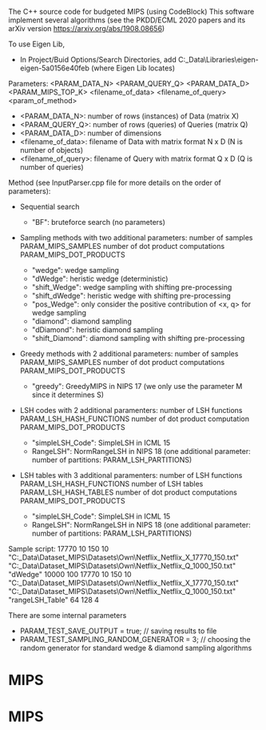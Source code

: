 The C++ source code for budgeted MIPS (using CodeBlock)
This software implement several algorithms (see the PKDD/ECML 2020 papers and its arXiv version https://arxiv.org/abs/1908.08656)

To use Eigen Lib,
- In Project/Buid Options/Search Directories, add C:\_Data\Libraries\eigen-eigen-5a0156e40feb (where Eigen Lib locates)

Parameters: 
<PARAM_DATA_N> <PARAM_QUERY_Q> <PARAM_DATA_D> <PARAM_MIPS_TOP_K> <filename_of_data> <filename_of_query> <method> <param_of_method>

- <PARAM_DATA_N>: number of rows (instances) of Data (matrix X)
- <PARAM_QUERY_Q>: number of rows (queries) of Queries (matrix Q)
- <PARAM_DATA_D>: number of dimensions
- <filename_of_data>: filename of Data with matrix format N x D (N is number of objects)
- <filename_of_query>: filename of Query with matrix format Q x D (Q is number of queries)

Method (see InputParser.cpp file for more details on the order of parameters):

- Sequential search
	+ "BF": bruteforce search (no parameters)

- Sampling methods with two additional parameters: 
number of samples PARAM_MIPS_SAMPLES
number of dot product computations PARAM_MIPS_DOT_PRODUCTS

	+ "wedge": wedge sampling 
	+ "dWedge": heristic wedge (deterministic)
	+ "shift_Wedge": wedge sampling with shifting pre-processing 
	+ "shift_dWedge": heristic wedge with shifting pre-processing 
	+ "pos_Wedge": only consider the positive contribution of <x, q> for wedge sampling
	+ "diamond": diamond sampling
	+ "dDiamond": heristic diamond sampling
	+ "shift_Diamond": diamond sampling with shifting pre-processing

- Greedy methods with 2 additional parameters: 
number of samples PARAM_MIPS_SAMPLES
number of dot product computations PARAM_MIPS_DOT_PRODUCTS

	+ "greedy": GreedyMIPS in NIPS 17 (we only use the parameter M since it determines S)

- LSH codes with 2 additional paramenters: 
number of LSH functions PARAM_LSH_HASH_FUNCTIONS
number of dot product computation PARAM_MIPS_DOT_PRODUCTS

	+ "simpleLSH_Code": SimpleLSH in ICML 15
	+ RangeLSH": NormRangeLSH in NIPS 18 (one additional parameter: number of partitions: PARAM_LSH_PARTITIONS)

- LSH tables with 3 additional paramenters: 
number of LSH functions PARAM_LSH_HASH_FUNCTIONS 
number of LSH tables PARAM_LSH_HASH_TABLES
number of dot product computations PARAM_MIPS_DOT_PRODUCTS

	+ "simpleLSH_Code": SimpleLSH in ICML 15
	+ RangeLSH": NormRangeLSH in NIPS 18 (one additional parameter: number of partitions: PARAM_LSH_PARTITIONS)

Sample script:
17770 10 150 10 "C:\_Data\Dataset\_MIPS\Datasets\Own\Netflix\_Netflix_X_17770_150.txt" "C:\_Data\Dataset\_MIPS\Datasets\Own\Netflix\_Netflix_Q_1000_150.txt" "dWedge" 10000 100
17770 10 150 10 "C:\_Data\Dataset\_MIPS\Datasets\Own\Netflix\_Netflix_X_17770_150.txt" "C:\_Data\Dataset\_MIPS\Datasets\Own\Netflix\_Netflix_Q_1000_150.txt" "rangeLSH_Table" 64 128 4


There are some internal parameters
- PARAM_TEST_SAVE_OUTPUT = true; // saving results to file
- PARAM_TEST_SAMPLING_RANDOM_GENERATOR = 3; // choosing the random generator for standard wedge & diamond sampling algorithms


# MIPS
# MIPS
